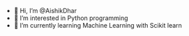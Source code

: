 - 👋 Hi, I’m @AishikDhar
- 👀 I’m interested in Python programming 
- 🌱 I’m currently learning Machine Learning with Scikit learn


<!---
AishikDhar/AishikDhar is a ✨ special ✨ repository because its `README.md` (this file) appears on your GitHub profile.
You can click the Preview link to take a look at your changes.
--->
